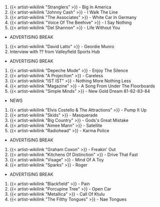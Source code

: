 1. {{< artist-wikilink "Stranglers" >}} - Big In America
2. {{< artist-wikilink "Johnny Cash" >}} - I Walk The Line
3. {{< artist-wikilink "The Associates" >}} - White Car In Germany
4. {{< artist-wikilink "Voice Of The Beehive" >}} - I Say Nothing
5. {{< artist-wikilink "Del Shannon" >}} - Life Without You

- ADVERTISING BREAK

1. {{< artist-wikilink "David Latto" >}} - Geordie Munro
2. Interview with ?? from Valleyfield Sports Hub

- ADVERTISING BREAK

1. {{< artist-wikilink "Depeche Mode" >}} - Enjoy The Silence
2. {{< artist-wikilink "A Projection" >}} - Careless
3. {{< artist-wikilink "IST IST" >}} - Nothing More Nothing Less
4. {{< artist-wikilink "Magazine" >}} - A Song From Under The Floorboards
5. {{< artist-wikilink "Simple Minds" >}} - New Gold Dream 81-82-83-84

- NEWS

1. {{< artist-wikilink "Elvis Costello & The Attractions" >}} - Pump It Up
2. {{< artist-wikilink "Skids" >}} - Masquerade
3. {{< artist-wikilink "Big Country" >}} - Gods's Great Mistake
4. {{< artist-wikilink "Aimee Mann" >}} - Satellite
5. {{< artist-wikilink "Radiohead" >}} - Karma Police

- ADVERTISING BREAK

1. {{< artist-wikilink "Graham Coxon" >}} - Freakin' Out
2. {{< artist-wikilink "Kitchens Of Distinction" >}} - Drive That Fast
3. {{< artist-wikilink "Visage" >}} - Mind Of A Toy
4. {{< artist-wikilink "Sparks" >}} - Roger

- ADVERTISING BREAK

1. {{< artist-wikilink "Blackfield" >}} - Pain
2. {{< artist-wikilink "Porcupine Tree" >}} - Open Car
3. {{< artist-wikilink "Metallica" >}} - Call Of Ktulu
4. {{< artist-wikilink "The Filthy Tongues" >}} - Nae Tongues
